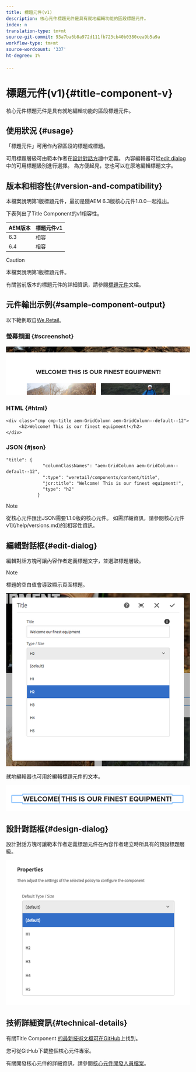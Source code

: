 ```yaml
---
title: 標題元件(v1)
description: 核心元件標題元件是具有就地編輯功能的區段標題元件。
index: n
translation-type: tm+mt
source-git-commit: 93a7ba6b8a972d111fb723cb40b0380cea9b5a9a
workflow-type: tm+mt
source-wordcount: '337'
ht-degree: 1%

---
```



# 標題元件(v1){#title-component-v}

核心元件標題元件是具有就地編輯功能的區段標題元件。

## 使用狀況 {#usage}

「標題元件」可用作內容區段的標題或標題。

可用標題層級可由範本作者在[設計對話方塊](#design-dialog)中定義。 內容編輯器可從[edit dialog](#edit-dialog)中的可用標題級別進行選擇。 為方便起見，您也可以在原地編輯標題文字。

## 版本和相容性{#version-and-compatibility}

本檔案說明第1版標題元件，最初是隨AEM 6.3版核心元件1.0.0一起推出。

下表列出了Title Component的v1相容性。

| AEM版本 | 標題元件v1 |
|--- |--- |
| 6.3 | 相容 |
| 6.4 | 相容 |

>[!CAUTION]
>
>本檔案說明第1版標題元件。
>
>有關當前版本的標題元件的詳細資訊，請參閱[標題元件](/help/components/title.md)文檔。

## 元件輸出示例{#sample-component-output}

以下範例取自[We.Retail](https://helpx.adobe.com/experience-manager/6-4/sites/developing/using/we-retail.html)。

### 螢幕擷圖 {#screenshot}

![](/help/assets/chlimage_1-36.png)

### HTML {#html}

```
<div class="cmp cmp-title aem-GridColumn aem-GridColumn--default--12">
     <h2>Welcome! This is our finest equipment!</h2>
</div>
```

### JSON {#json}

```
"title": {
              "columnClassNames": "aem-GridColumn aem-GridColumn--default--12",
              ":type": "weretail/components/content/title",
              "jcr:title": "Welcome! This is our finest equipment!",
              "type": "h2"
            }
```

>[!NOTE]
>
>從核心元件匯出JSON需要1.1.0版的核心元件。 如需詳細資訊，請參閱核心元件v1](/help/versions.md)的[相容性資訊。

## 編輯對話框{#edit-dialog}

編輯對話方塊可讓內容作者定義標題文字，並選取標題層級。

>[!NOTE]
>
>標題的空白值會導致顯示頁面標題。

![](/help/assets/chlimage_1-91.png)

就地編輯器也可用於編輯標題元件的文本。

![](/help/assets/chlimage_1-37.png)

## 設計對話框{#design-dialog}

設計對話方塊可讓範本作者定義標題元件在內容作者建立時所具有的預設標題層級。

![](/help/assets/chlimage_1-92.png)

## 技術詳細資訊{#technical-details}

有關Title Component [的最新技術文檔可在GitHub](https://github.com/adobe/aem-core-wcm-components/tree/master/content/src/content/jcr_root/apps/core/wcm/components/title/v1/title)上找到。

您可從GitHub下載整個核心元件專案。

有關開發核心元件的詳細資訊，請參閱[核心元件開發人員檔案](/help/developing/overview.md)。
